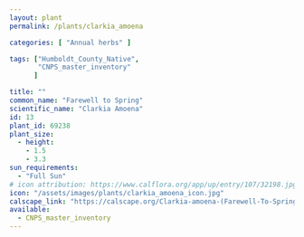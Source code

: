 ```yaml
---
layout: plant                                                              
permalink: /plants/clarkia_amoena

categories: [ "Annual herbs" ]

tags: ["Humboldt_County_Native",
       "CNPS_master_inventory"
      ]

title: ""
common_name: "Farewell to Spring"
scientific_name: "Clarkia Amoena"
id: 13
plant_id: 69238 
plant_size:
  - height: 
    - 1.5
    - 3.3
sun_requirements:
  - "Full Sun"
# icon attribution: https://www.calflora.org/app/up/entry/107/32198.jpg 
icon: "/assets/images/plants/clarkia_amoena_icon.jpg" 
calscape_link: "https://calscape.org/Clarkia-amoena-(Farewell-To-Spring)"
available: 
  - CNPS_master_inventory
---
```



